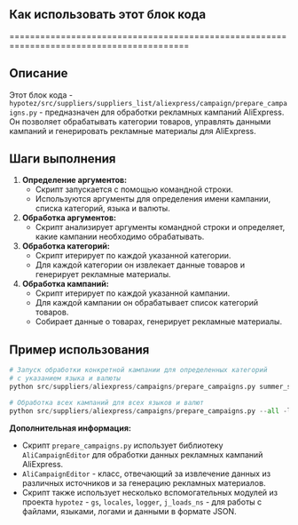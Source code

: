 ## Как использовать этот блок кода
=========================================================================================

Описание
-------------------------
Этот блок кода  -  `hypotez/src/suppliers/suppliers_list/aliexpress/campaign/prepare_campaigns.py` -  предназначен для обработки рекламных кампаний AliExpress.  Он позволяет 
обрабатывать категории товаров, управлять данными кампаний и генерировать рекламные материалы для AliExpress.

Шаги выполнения
-------------------------
1. **Определение аргументов:**
    - Скрипт запускается с помощью командной строки. 
    - Используются аргументы для определения имени кампании, списка категорий, языка и валюты.
2. **Обработка аргументов:**
    - Скрипт анализирует аргументы командной строки и определяет, какие кампании необходимо обрабатывать.
3. **Обработка категорий:**
    -  Скрипт итерирует по каждой указанной категории.
    -  Для каждой категории он извлекает данные товаров и генерирует рекламные материалы. 
4. **Обработка кампаний:**
    -  Скрипт итерирует по каждой указанной кампании.
    -  Для каждой кампании он  обрабатывает список категорий товаров.
    -  Собирает данные о товарах, генерирует рекламные материалы.

Пример использования
-------------------------

```python
# Запуск обработки конкретной кампании для определенных категорий 
# с указанием языка и валюты
python src/suppliers/aliexpress/campaigns/prepare_campaigns.py summer_sale -c electronics -l EN -cu USD

# Обработка всех кампаний для всех языков и валют
python src/suppliers/aliexpress/campaigns/prepare_campaigns.py --all -l EN -cu USD
```

**Дополнительная информация:**

-  Скрипт `prepare_campaigns.py` использует библиотеку `AliCampaignEditor` для обработки данных рекламных кампаний AliExpress.
-  `AliCampaignEditor` -  класс, отвечающий за  извлечение данных из различных источников и за генерацию рекламных материалов.
-  Скрипт также использует несколько вспомогательных модулей из проекта `hypotez` -  `gs`,  `locales`,  `logger`,  `j_loads_ns` -  для работы с файлами, языками, логами и данными в формате JSON.